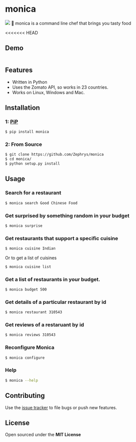 # monica

![](http://i.imgur.com/mfJa6zi.jpg?1)
:fork_and_knife: monica is a command line chef that brings you tasty food

<<<<<<< HEAD
## Demo
![]()

## Features

- Written in Python
- Uses the Zomato API, so works in 23 countries.
- Works on Linux, Windows and Mac.

## Installation

### 1: [PiP]()

```bash
$ pip install monica
```

### 2: From Source

```bash
$ git clone https://github.com/Zephrys/monica
$ cd monica/
$ python setup.py install
```

## Usage

### Search for a restaurant

```bash
$ monica search Good Chinese Food
```

### Get surprised by something random in your budget

```bash
$ monica surprise
```

### Get restaurants that support a specific cuisine

```bash
$ monica cuisine Indian
```

Or to get a list of cuisines

```bash
$ monica cuisine list
```

### Get a list of restaurants in your budget.

```bash
$ monica budget 500
```

### Get details of a particular restaurant by id

```bash
$ monica restaurant 310543
```

### Get reviews of a restaruant by id

```bash
$ monica reviews 310543
```

### Reconfigure Monica

```bash
$ monica configure
```

### Help

```bash
$ monica --help
```

## Contributing

Use the [issue tracker](https://github.com/Zephrys/monica) to file bugs or push new features.

## License

Open sourced under the **MIT License**